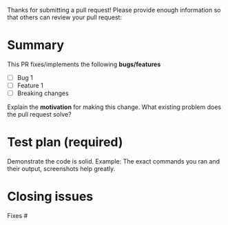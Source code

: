 Thanks for submitting a pull request! Please provide enough information so that
others can review your pull request:

# Summary

<!-- Summary of the PR -->

This PR fixes/implements the following **bugs/features**

* [ ] Bug 1
* [ ] Feature 1
* [ ] Breaking changes

<!-- You can skip this if you're fixing a typo or adding an app to the
Showcase. -->

Explain the **motivation** for making this change. What existing problem does
the pull request solve?

<!-- Example: When "Adding a function to do X", explain why it is necessary
to have a way to do X. -->

# Test plan (required)

Demonstrate the code is solid. Example: The exact commands you ran and their
output, screenshots help greatly.

<!-- Make sure tests pass on both Travis. -->

# Closing issues

<!-- Put `fixes #XXXX` in your comment to auto-close the issue that your PR
fixes (if such). -->
Fixes #
